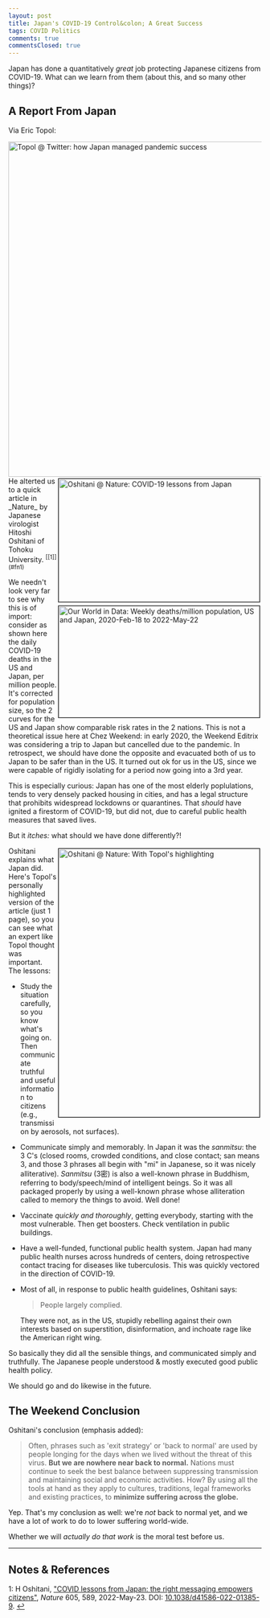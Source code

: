 ```yaml
---
layout: post
title: Japan's COVID-19 Control&colon; A Great Success
tags: COVID Politics
comments: true
commentsClosed: true
---
```


Japan has done a quantitatively _great_ job protecting Japanese citizens from COVID-19.
What can we learn from them (about this, and so many other things)?  


## A Report From Japan  

Via Eric Topol:  

<a href="https://twitter.com/EricTopol/status/1528912791477792768">
  <img src="{{ site.baseurl }}/images/2022-05-25-japan-covid-success-twitter-1.jpg" width="550" height="667" alt="Topol @ Twitter: how Japan managed pandemic success" title="Topol @ Twitter: how Japan managed pandemic success">
</a>

<img src="{{ site.baseurl }}/images/2022-05-25-japan-covid-success-nature-1.jpg" width="400" height="245" alt="Oshitani @ Nature: COVID-19 lessons from Japan" title="Oshitani @ Nature: COVID-19 lessons from Japan" style="float: right; margin: 3px 3px 3px 3px; border: 1px solid #000000;">
He alterted us to a quick article in _Nature_ by Japanese virologist Hitoshi Oshitani of
Tohoku University. <sup id="fn1a">[[1]](#fn1)</sup>  

<a href="{{ site.baseurl }}/images/2022-05-25-japan-covid-success-owid-1.jpg"><img src="{{ site.baseurl }}/images/2022-05-25-japan-covid-success-owid-1-thumb.jpg" width="400" height="222" alt="Our World in Data: Weekly deaths/million population, US and Japan, 2020-Feb-18 to 2022-May-22" title="Our World in Data: Weekly deaths/million population, US and Japan, 2020-Feb-18 to 2022-May-22" style="float: right; margin: 3px 3px 3px 3px; border: 1px solid #000000;"></a>

We needn't look very far to see why this is of import: consider as shown here the daily
COVID-19 deaths in the US and Japan, per million people.  It's corrected for population
size, so the 2 curves for the US and Japan show comparable risk rates in the 2 nations.
This is not a theoretical issue here at Chez Weekend: in early 2020, the Weekend Editrix
was considering a trip to Japan but cancelled due to the pandemic.  In retrospect, we
should have done the opposite and evacuated both of us to Japan to be safer than in the
US.  It turned out ok for us in the US, since we were capable of rigidly isolating for a
period now going into a 3rd year.  

This is especially curious: Japan has one of the most elderly poplulations, tends to very
densely packed housing in cities, and has a legal structure that prohibits widespread
lockdowns or quarantines.  That _should_ have ignited a firestorm of COVID-19, but did
not, due to careful public health measures that saved lives.  

But it _itches:_ what should we have done differently?!  

<a href="{{ site.baseurl }}/images/2022-05-25-japan-covid-success-nature-2.jpg"><img src="{{ site.baseurl }}/images/2022-05-25-japan-covid-success-nature-2-thumb.jpg" width="400" height="534" alt="Oshitani @ Nature: With Topol's highlighting" title="Oshitani @ Nature: With Topol's highlighting" style="float: right; margin: 3px 3px 3px 3px; border: 1px solid #000000;"></a>
Oshitani explains what Japan did.  Here's Topol's personally highlighted version of the
article (just 1 page), so you can see what an expert like Topol thought was important.
The lessons:  
- Study the situation carefully, so you know what's going on.  Then communicate truthful
  and useful information to citizens (e.g., transmission by aerosols, not surfaces).  
- Communicate simply and memorably.  In Japan it was the _sanmitsu_: the 3 C's (closed
  rooms, crowded conditions, and close contact; san means 3, and those 3 phrases all begin
  with "mi" in Japanese, so it was nicely alliterative).  _Sanmitsu_ (3密) is also a well-known phrase
  in Buddhism, referring to body/speech/mind of intelligent beings.  So it was all
  packaged properly by using a well-known phrase whose alliteration called to memory the
  things to avoid.  Well done!  
- Vaccinate _quickly and thoroughly_, getting everybody, starting with the most
  vulnerable.  Then get boosters.  Check ventilation in public buildings.  
- Have a well-funded, functional public health system.  Japan had many public health
  nurses across hundreds of centers, doing retrospective contact tracing for diseases like
  tuberculosis.  This was quickly vectored in the direction of COVID-19.  
- Most of all, in response to public health guidelines, Oshitani says:  

  > People largely complied.  

  They were not, as in the US, stupidly rebelling against their own interests based on
  superstition, disinformation, and inchoate rage like the American right wing.  

So basically they did all the sensible things, and communicated simply and truthfully.  The
Japanese people understood &amp; mostly executed good public health policy.  

We should go and do likewise in the future.  


## The Weekend Conclusion  

Oshitani's conclusion (emphasis added):  

> Often, phrases such as 'exit strategy' or 'back to normal' are used by people longing
> for the days when we lived without the threat of this virus. __But we are nowhere near
> back to normal.__ Nations must continue to seek the best balance between suppressing
> transmission and maintaining social and economic activities. How? By using all the tools
> at hand as they apply to cultures, traditions, legal frameworks and existing practices,
> to __minimize suffering across the globe.__  

Yep.  That's my conclusion as well: we're _not_ back to normal yet, and we have a lot of
work to do to lower suffering world-wide.  

Whether we will _actually do that work_ is the moral test before us.  

---

## Notes &amp; References  

<!--
<sup id="fn1a">[[1]](#fn1)</sup>

<a id="fn1">1</a>: ***, ["***"](***), *** [↩](#fn1a)  

<a href="{{ site.baseurl }}/images/***">
  <img src="{{ site.baseurl }}/images/***" width="400" height="***" alt="***" title="***" style="float: right; margin: 3px 3px 3px 3px; border: 1px solid #000000;">
</a>

<iframe width="400" height="224" src="***" allow="accelerometer; encrypted-media; gyroscope; picture-in-picture" allowfullscreen style="float: right; margin: 3px 3px 3px 3px; border: 1px solid #000000;"></iframe>
-->

<a id="fn1">1</a>: H Oshitani, ["COVID lessons from Japan: the right messaging empowers citizens"](https://www.nature.com/articles/d41586-022-01385-9), _Nature_ 605, 589, 2022-May-23.  DOI: [10.1038/d41586-022-01385-9](https://doi.org/10.1038/d41586-022-01385-9). [↩](#fn1a)  
